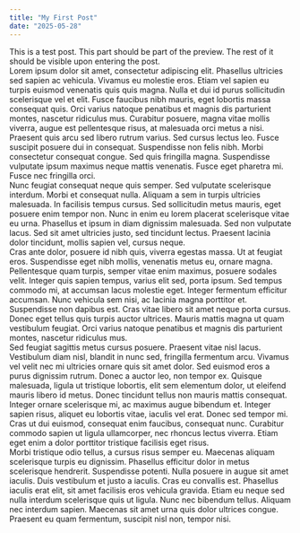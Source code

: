 ```yaml
---
title: "My First Post"
date: "2025-05-28"
---
```

This is a test post. This part should be part of the preview. The rest of it should be visible upon entering the post.
<br />
Lorem ipsum dolor sit amet, consectetur adipiscing elit. Phasellus ultricies sed sapien ac vehicula. Vivamus eu molestie eros. Etiam vel sapien eu turpis euismod venenatis quis quis magna. Nulla et dui id purus sollicitudin scelerisque vel et elit. Fusce faucibus nibh mauris, eget lobortis massa consequat quis. Orci varius natoque penatibus et magnis dis parturient montes, nascetur ridiculus mus. Curabitur posuere, magna vitae mollis viverra, augue est pellentesque risus, at malesuada orci metus a nisi. Praesent quis arcu sed libero rutrum varius. Sed cursus lectus leo. Fusce suscipit posuere dui in consequat. Suspendisse non felis nibh. Morbi consectetur consequat congue. Sed quis fringilla magna. Suspendisse vulputate ipsum maximus neque mattis venenatis. Fusce eget pharetra mi. Fusce nec fringilla orci.
<br />
Nunc feugiat consequat neque quis semper. Sed vulputate scelerisque interdum. Morbi et consequat nulla. Aliquam a sem in turpis ultricies malesuada. In facilisis tempus cursus. Sed sollicitudin metus mauris, eget posuere enim tempor non. Nunc in enim eu lorem placerat scelerisque vitae eu urna. Phasellus et ipsum in diam dignissim malesuada. Sed non vulputate lacus. Sed sit amet ultricies justo, sed tincidunt lectus. Praesent lacinia dolor tincidunt, mollis sapien vel, cursus neque.
<br />
Cras ante dolor, posuere id nibh quis, viverra egestas massa. Ut at feugiat eros. Suspendisse eget nibh mollis, venenatis metus eu, ornare magna. Pellentesque quam turpis, semper vitae enim maximus, posuere sodales velit. Integer quis sapien tempus, varius elit sed, porta ipsum. Sed tempus commodo mi, at accumsan lacus molestie eget. Integer fermentum efficitur accumsan. Nunc vehicula sem nisi, ac lacinia magna porttitor et. Suspendisse non dapibus est. Cras vitae libero sit amet neque porta cursus. Donec eget tellus quis turpis auctor ultrices. Mauris mattis magna ut quam vestibulum feugiat. Orci varius natoque penatibus et magnis dis parturient montes, nascetur ridiculus mus.
<br />
Sed feugiat sagittis metus cursus posuere. Praesent vitae nisl lacus. Vestibulum diam nisl, blandit in nunc sed, fringilla fermentum arcu. Vivamus vel velit nec mi ultricies ornare quis sit amet dolor. Sed euismod eros a purus dignissim rutrum. Donec a auctor leo, non tempor ex. Quisque malesuada, ligula ut tristique lobortis, elit sem elementum dolor, ut eleifend mauris libero id metus. Donec tincidunt tellus non mauris mattis consequat. Integer ornare scelerisque mi, ac maximus augue bibendum et. Integer sapien risus, aliquet eu lobortis vitae, iaculis vel erat. Donec sed tempor mi. Cras ut dui euismod, consequat enim faucibus, consequat nunc. Curabitur commodo sapien ut ligula ullamcorper, nec rhoncus lectus viverra. Etiam eget enim a dolor porttitor tristique facilisis eget risus.
<br />
Morbi tristique odio tellus, a cursus risus semper eu. Maecenas aliquam scelerisque turpis eu dignissim. Phasellus efficitur dolor in metus scelerisque hendrerit. Suspendisse potenti. Nulla posuere in augue sit amet iaculis. Duis vestibulum et justo a iaculis. Cras eu convallis est. Phasellus iaculis erat elit, sit amet facilisis eros vehicula gravida. Etiam eu neque sed nulla interdum scelerisque quis ut ligula. Nunc nec bibendum tellus. Aliquam nec interdum sapien. Maecenas sit amet urna quis dolor ultrices congue. Praesent eu quam fermentum, suscipit nisl non, tempor nisi.


